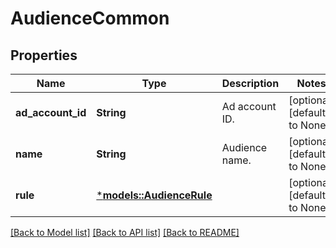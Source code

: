 # AudienceCommon

## Properties
Name | Type | Description | Notes
------------ | ------------- | ------------- | -------------
**ad_account_id** | **String** | Ad account ID. | [optional] [default to None]
**name** | **String** | Audience name. | [optional] [default to None]
**rule** | [***models::AudienceRule**](AudienceRule.md) |  | [optional] [default to None]

[[Back to Model list]](../README.md#documentation-for-models) [[Back to API list]](../README.md#documentation-for-api-endpoints) [[Back to README]](../README.md)


